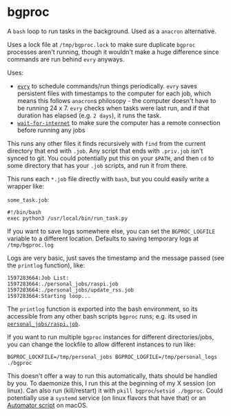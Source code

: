 # bgproc

A `bash` loop to run tasks in the background. Used as a `anacron` alternative.

Uses a lock file at `/tmp/bgproc.lock` to make sure duplicate `bgproc` processes aren't running, though it wouldn't make a huge difference since commands are run behind `evry` anyways.

Uses:
  * [`evry`](https://github.com/seanbreckenridge/evry) to schedule commands/run things periodically. `evry` saves persistent files with timestamps to the computer for each job, which means this follows `anacron`s philosopy - the computer doesn't have to be running 24 x 7. `evry` checks when tasks were last run, and if that duration has elapsed (e.g. `2 days`), it runs the task.
  * [`wait-for-internet`](https://github.com/seanbreckenridge/wait-for-internet) to make sure the computer has a remote connection before running any jobs

This runs any other files it finds recursively with `find` from the current directory that end with `.job`. Any script that ends with `.priv.job` isn't synced to git. You could potentially put this on your `$PATH`, and then `cd` to some directory that has your `.job` scripts, and run it from there.

This runs each `*.job` file directly with `bash`, but you could easily write a wrapper like:

`some_task.job`:

```
#!/bin/bash
exec python3 /usr/local/bin/run_task.py
```

If you want to save logs somewhere else, you can set the `BGPROC_LOGFILE` variable to a different location. Defaults to saving temporary logs at `/tmp/bgproc.log`

Logs are very basic, just saves the timestamp and the message passed (see the `printlog` function), like:

```
1597283664:Job List:
1597283664:./personal_jobs/raspi.job
1597283664:./personal_jobs/update_rss.job
1597283664:Starting loop...
```

The `printlog` function is exported into the bash environment, so its accessible from any other bash scripts `bgproc` runs; e.g. its used in [`personal_jobs/raspi.job`](personal_jobs/raspi.job).

If you want to run multiple `bgproc` instances for different directories/jobs, you can change the lockfile to allow different instances to run like:

```
BGPROC_LOCKFILE=/tmp/personal_jobs BGPROC_LOGFILE=/tmp/personal_logs ./bgproc
```

This doesn't offer a way to run this automatically, thats should be handled by you. To daemonize this, I run this at the beginning of my X session (on linux). Can also run (kill/restart) it with `pkill bgproc`/`setsid ./bgproc`. Could potentially use a `systemd` service (on linux flavors that have that) or an [Automator script](https://stackoverflow.com/questions/6442364/running-script-upon-login-mac) on macOS.
